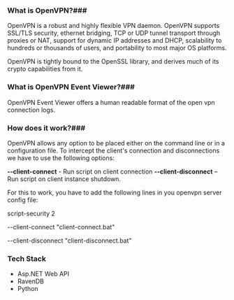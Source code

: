 ### What is OpenVPN?###

OpenVPN  is  a robust and highly flexible VPN daemon.  OpenVPN supports  SSL/TLS security,  ethernet  bridging,  TCP  or  UDP  tunnel  transport through  proxies  or  NAT,  support  for dynamic IP addresses and DHCP, scalability to hundreds or thousands of users, and portability to  most major OS platforms.

OpenVPN  is  tightly  bound to the OpenSSL library, and derives much of its crypto capabilities from it.

### What is OpenVPN Event Viewer?###

OpenVPN Event Viewer offers a human readable format of the open vpn connection logs.


### How does it work?###

 OpenVPN allows any option to be placed either on the command line or in a configuration file. To intercept the client's connection and disconnections we have to use the following options:

**--client-connect** - Run script on client connection
**--client-disconnect** – Run script on client instance shutdown.

For this to work, you have to add the following lines in you openvpn server config file:

script-security 2

--client-connect "client-connect.bat"

--client-disconnect "client-disconnect.bat"



### Tech Stack ###

* Asp.NET Web API
* RavenDB
* Python